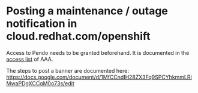 # Posting a maintenance / outage notification in cloud.redhat.com/openshift

Access to Pendo needs to be granted beforehand. It is documented in the [access list](../AAA.md#access-and-surfaces-list) of AAA.

The steps to post a banner are documented here:
https://docs.google.com/document/d/1MfCCndIH28ZX3Fq9SPCYhkmmLRiMwaPDgXCCqM0o73s/edit
